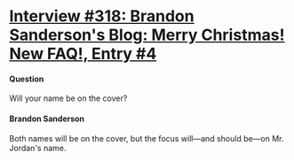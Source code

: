 # [Interview #318: Brandon Sanderson's Blog: Merry Christmas! New FAQ!, Entry #4](https://www.theoryland.com/intvmain.php?i=318#4)

#### Question

Will your name be on the cover?

#### Brandon Sanderson

Both names will be on the cover, but the focus will—and should be—on Mr. Jordan's name.

